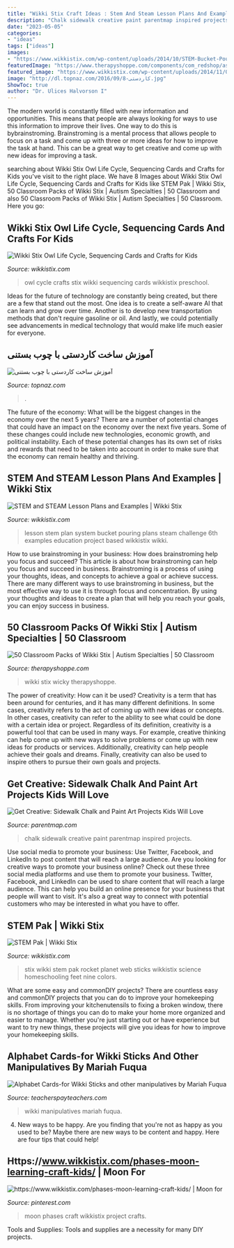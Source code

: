 ```yaml
---
title: "Wikki Stix Craft Ideas : Stem And Steam Lesson Plans And Examples"
description: "Chalk sidewalk creative paint parentmap inspired projects"
date: "2023-05-05"
categories:
- "ideas"
tags: ["ideas"]
images:
- "https://www.wikkistix.com/wp-content/uploads/2014/10/STEM-Bucket-Pouring-System-Lesson-Plan-landing.png"
featuredImage: "https://www.therapyshoppe.com/components/com_redshop/assets/images/product/1580235665_wikki-stix-classroom-pack-fine-motor-fid.jpg"
featured_image: "https://www.wikkistix.com/wp-content/uploads/2014/11/Owl-Life-Cycle.jpg"
image: "http://dl.topnaz.com/2016/09/کاردستی-8.jpg"
ShowToc: true
author: "Dr. Ulices Halvorson I"
---
```



The modern world is constantly filled with new information and opportunities. This means that people are always looking for ways to use this information to improve their lives. One way to do this is bybrainstroming. Brainstroming is a mental process that allows people to focus on a task and come up with three or more ideas for how to improve the task at hand. This can be a great way to get creative and come up with new ideas for improving a task.

	

		
searching about Wikki Stix Owl Life Cycle, Sequencing Cards and Crafts for Kids you've visit to the right place. We have 8 Images about Wikki Stix Owl Life Cycle, Sequencing Cards and Crafts for Kids like STEM Pak | Wikki Stix, 50 Classroom Packs of Wikki Stix | Autism Specialties | 50 Classroom and also 50 Classroom Packs of Wikki Stix | Autism Specialties | 50 Classroom. Here you go:
		
    
## Wikki Stix Owl Life Cycle, Sequencing Cards And Crafts For Kids

<img loading=lazy src="https://www.wikkistix.com/wp-content/uploads/2014/11/Owl-Life-Cycle.jpg" onerror="this.onerror=null;this.src='https://tse3.mm.bing.net/th?id=OIP.H_XsECpWiVNiZwhaquHorAHaEO&amp;pid=15.1';" alt="Wikki Stix Owl Life Cycle, Sequencing Cards and Crafts for Kids">

_Source: wikkistix.com_

>owl cycle crafts stix wikki sequencing cards wikkistix preschool. 

	

Ideas for the future of technology are constantly being created, but there are a few that stand out the most. One idea is to create a self-aware AI that can learn and grow over time. Another is to develop new transportation methods that don't require gasoline or oil. And lastly, we could potentially see advancements in medical technology that would make life much easier for everyone.

    
## آموزش ساخت کاردستی با چوب بستنی

<img loading=lazy src="http://dl.topnaz.com/2016/09/کاردستی-8.jpg" onerror="this.onerror=null;this.src='https://tse2.mm.bing.net/th?id=OIP.-XJbdi5vv3ZTxnNNctC61QHaHa&amp;pid=15.1';" alt="آموزش ساخت کاردستی با چوب بستنی">

_Source: topnaz.com_

>. 

	

The future of the economy: What will be the biggest changes in the economy over the next 5 years?
There are a number of potential changes that could have an impact on the economy over the next five years. Some of these changes could include new technologies, economic growth, and political instability. Each of these potential changes has its own set of risks and rewards that need to be taken into account in order to make sure that the economy can remain healthy and thriving.

    
## STEM And STEAM Lesson Plans And Examples | Wikki Stix

<img loading=lazy src="https://www.wikkistix.com/wp-content/uploads/2014/10/STEM-Bucket-Pouring-System-Lesson-Plan-landing.png" onerror="this.onerror=null;this.src='https://tse2.mm.bing.net/th?id=OIP.Im3MmVVQY0xlikGbRpmmZAHaHa&amp;pid=15.1';" alt="STEM and STEAM Lesson Plans and Examples | Wikki Stix">

_Source: wikkistix.com_

>lesson stem plan system bucket pouring plans steam challenge 6th examples education project based wikkistix wikki. 

	

How to use brainstroming in your business: How does brainstroming help you focus and succeed?
This article is about how brainstroming can help you focus and succeed in business. Brainstroming is a process of using your thoughts, ideas, and concepts to achieve a goal or achieve success. There are many different ways to use brainstroming in business, but the most effective way to use it is through focus and concentration. By using your thoughts and ideas to create a plan that will help you reach your goals, you can enjoy success in business.

    
## 50 Classroom Packs Of Wikki Stix | Autism Specialties | 50 Classroom

<img loading=lazy src="https://www.therapyshoppe.com/components/com_redshop/assets/images/product/1580235665_wikki-stix-classroom-pack-fine-motor-fid.jpg" onerror="this.onerror=null;this.src='https://tse1.mm.bing.net/th?id=OIP.Y-lDq_8Udz5lY34cFam7hAHaHa&amp;pid=15.1';" alt="50 Classroom Packs of Wikki Stix | Autism Specialties | 50 Classroom">

_Source: therapyshoppe.com_

>wikki stix wicky therapyshoppe. 

	

The power of creativity: How can it be used?
Creativity is a term that has been around for centuries, and it has many different definitions. In some cases, creativity refers to the act of coming up with new ideas or concepts. In other cases, creativity can refer to the ability to see what could be done with a certain idea or project. Regardless of its definition, creativity is a powerful tool that can be used in many ways. For example, creative thinking can help come up with new ways to solve problems or come up with new ideas for products or services. Additionally, creativity can help people achieve their goals and dreams. Finally, creativity can also be used to inspire others to pursue their own goals and projects.

    
## Get Creative: Sidewalk Chalk And Paint Art Projects Kids Will Love

<img loading=lazy src="https://www.parentmap.com/images/article/7098/photo_1_2_.JPG" onerror="this.onerror=null;this.src='https://tse2.mm.bing.net/th?id=OIP.G3IHydwG3CBdPB-0sVwG-wHaFj&amp;pid=15.1';" alt="Get Creative: Sidewalk Chalk and Paint Art Projects Kids Will Love">

_Source: parentmap.com_

>chalk sidewalk creative paint parentmap inspired projects. 

	

Use social media to promote your business: Use Twitter, Facebook, and LinkedIn to post content that will reach a large audience.
Are you looking for creative ways to promote your business online? Check out these three social media platforms and use them to promote your business. Twitter, Facebook, and LinkedIn can be used to share content that will reach a large audience. This can help you build an online presence for your business that people will want to visit. It's also a great way to connect with potential customers who may be interested in what you have to offer.

    
## STEM Pak | Wikki Stix

<img loading=lazy src="https://www.wikkistix.com/wp-content/uploads/2015/09/STEM_rocket_planet_white-web.jpg" onerror="this.onerror=null;this.src='https://tse2.mm.bing.net/th?id=OIP.HdDFGc0Zj3OsM9j2R_jGHgHaHa&amp;pid=15.1';" alt="STEM Pak | Wikki Stix">

_Source: wikkistix.com_

>stix wikki stem pak rocket planet web sticks wikkistix science homeschooling feet nine colors. 

	

What are some easy and commonDIY projects?
There are countless easy and commonDIY projects that you can do to improve your homekeeping skills. From improving your kitchenutensils to fixing a broken window, there is no shortage of things you can do to make your home more organized and easier to manage. Whether you're just starting out or have experience but want to try new things, these projects will give you ideas for how to improve your homekeeping skills.

    
## Alphabet Cards-for Wikki Sticks And Other Manipulatives By Mariah Fuqua

<img loading=lazy src="https://ecdn.teacherspayteachers.com/thumbitem/Alphabet-Cards-for-Wikki-Sticks-and-other-manipulatives-1395198-1408150224/original-1395198-3.jpg" onerror="this.onerror=null;this.src='https://tse1.mm.bing.net/th?id=OIP.cCdYQL7H_PEpx6UZDukuqAAAAA&amp;pid=15.1';" alt="Alphabet Cards-for Wikki Sticks and other manipulatives by Mariah Fuqua">

_Source: teacherspayteachers.com_

>wikki manipulatives mariah fuqua. 

	

4. New ways to be happy.
Are you finding that you're not as happy as you used to be? Maybe there are new ways to be content and happy. Here are four tips that could help!

    
## Https://www.wikkistix.com/phases-moon-learning-craft-kids/ | Moon For

<img loading=lazy src="https://i.pinimg.com/originals/15/e1/ac/15e1acd9deefcfe0e4668c0cad5a99dc.jpg" onerror="this.onerror=null;this.src='https://tse4.mm.bing.net/th?id=OIP.8DnL54QqTcT1srkTZ8WAzwHaEr&amp;pid=15.1';" alt="https://www.wikkistix.com/phases-moon-learning-craft-kids/ | Moon for">

_Source: pinterest.com_

>moon phases craft wikkistix project crafts. 

	

Tools and Supplies:
Tools and supplies are a necessity for many DIY projects.

